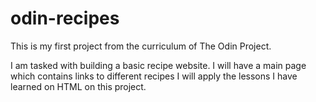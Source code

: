 # odin-recipes
This is my first project from the curriculum of The Odin Project.

I am tasked with building a basic recipe website. I will have a main page which contains links to different recipes
I will apply the lessons I have learned on HTML on this project.